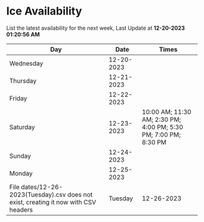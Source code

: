 # Ice Availability

List the latest availability for the next week, Last Update at **12-20-2023 01:20:56 AM**

| Day         | Date        | Times       |
| ----------- | ----------- | ----------- |
|Wednesday|12-20-2023||
|Thursday|12-21-2023||
|Friday|12-22-2023||
|Saturday|12-23-2023|10:00 AM; 11:30 AM; 2:30 PM; 4:00 PM; 5:30 PM; 7:00 PM; 8:30 PM|
|Sunday|12-24-2023||
|Monday|12-25-2023||
File dates/12-26-2023(Tuesday).csv does not exist, creating it now with CSV headers |Tuesday|12-26-2023||
